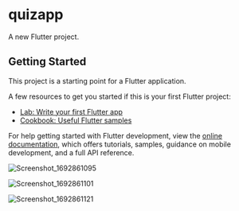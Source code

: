 # quizapp

A new Flutter project.

## Getting Started

This project is a starting point for a Flutter application.

A few resources to get you started if this is your first Flutter project:

- [Lab: Write your first Flutter app](https://docs.flutter.dev/get-started/codelab)
- [Cookbook: Useful Flutter samples](https://docs.flutter.dev/cookbook)

For help getting started with Flutter development, view the
[online documentation](https://docs.flutter.dev/), which offers tutorials,
samples, guidance on mobile development, and a full API reference.

![Screenshot_1692861095](https://github.com/malaikagohar/Quiz-App/assets/75691736/c847721c-b8db-4012-8ca1-68d8572eeb26)

![Screenshot_1692861101](https://github.com/malaikagohar/Quiz-App/assets/75691736/d268b197-cc8d-438d-afbd-5c1f52448dca)

![Screenshot_1692861121](https://github.com/malaikagohar/Quiz-App/assets/75691736/6047ac8f-70ce-451b-bfeb-ab9c53ce64c3)




